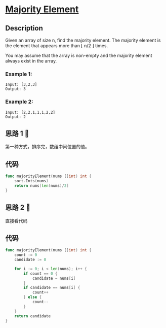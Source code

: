 # [ Majority Element ](https://leetcode-cn.com/problems/majority-element/)

## Description

Given an array of size n, find the majority element. The majority element is the element that appears more than ⌊ n/2 ⌋ times.

You may assume that the array is non-empty and the majority element always exist in the array.

### Example 1:

````
Input: [3,2,3]
Output: 3
````

### Example 2:

````
Input: [2,2,1,1,1,2,2]
Output: 2
````


## 思路 1 :frog:

第一种方式，排序完，数组中间位置的值。

## 代码
```` Go
func majorityElement(nums []int) int {
    sort.Ints(nums)
    return nums[len(nums)/2]
}
````

## 思路 2 :whale:

直接看代码

## 代码
```` Go
func majorityElement(nums []int) int {
    count := 0
    candidate := 0

    for i := 0; i < len(nums); i++ {
        if count == 0 {
            candidate = nums[i]
        }
        if candidate == nums[i] {
            count++
        } else {
            count--
        }
    }
    return candidate
}
````


